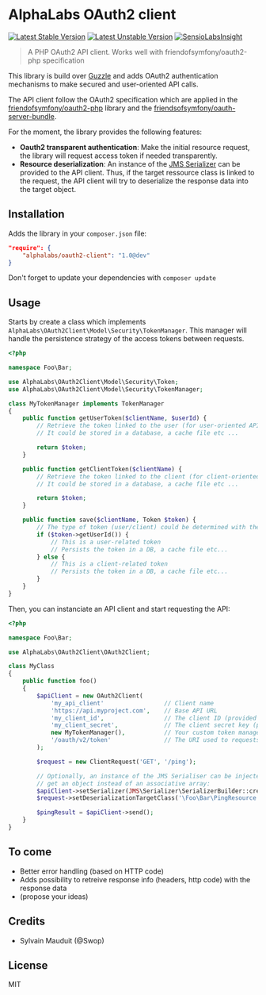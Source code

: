 # AlphaLabs OAuth2 client

[![Latest Stable Version](https://poser.pugx.org/alphalabs/oauth2-client/v/stable.png)](https://packagist.org/packages/alphalabs/oauth2-client) [![Latest Unstable Version](https://poser.pugx.org/alphalabs/oauth2-client/v/unstable.png)](https://packagist.org/packages/alphalabs/oauth2-client) [![SensioLabsInsight](https://insight.sensiolabs.com/projects/fdbb8b9b-14b6-4d31-adf3-c66d0f7e8746/mini.png)](https://insight.sensiolabs.com/projects/fdbb8b9b-14b6-4d31-adf3-c66d0f7e8746)

> A PHP OAuth2 API client. Works well with friendofsymfony/oauth2-php specification

This library is build over [Guzzle](https://github.com/guzzle/guzzle) and adds OAuth2 authentication mechanisms to make secured and user-oriented API calls.

The API client follow the OAuth2 specification which are applied in the [friendofsymfony/oauth2-php](https://github.com/FriendsOfSymfony/oauth2-php) library and the [friendsofsymfony/oauth-server-bundle](https://github.com/FriendsOfSymfony/FOSOAuthServerBundle).

For the moment, the library provides the following features:

- **Oauth2 transparent authentication**: Make the initial resource request, the library will request access token if needed transparently.
- **Resource deserialization**: An instance of the [JMS Serializer](https://github.com/schmittjoh/serializer) can be provided to the API client. Thus, if the target ressource class is linked to the request, the API client will try to deserialize the response data into the target object.

## Installation

Adds the library in your `composer.json` file:

````json
"require": {
    "alphalabs/oauth2-client": "1.0@dev"
}
````

Don't forget to update your dependencies with `composer update`

## Usage

Starts by create a class which implements `AlphaLabs\OAuth2Client\Model\Security\TokenManager`.
This manager will handle the persistence strategy of the access tokens between requests.

````php
<?php

namespace Foo\Bar;

use AlphaLabs\OAuth2Client\Model\Security\Token;
use AlphaLabs\OAuth2Client\Model\Security\TokenManager;

class MyTokenManager implements TokenManager
{
    public function getUserToken($clientName, $userId) {
        // Retrieve the token linked to the user (for user-oriented API calls).
        // It could be stored in a database, a cache file etc ...

        return $token;
    }

    public function getClientToken($clientName) {
        // Retrieve the token linked to the client (for client-oriented API calls).
        // It could be stored in a database, a cache file etc ...

        return $token;
    }

    public function save($clientName, Token $token) {
        // The type of token (user/client) could be determined with the userId attribute value:
        if ($token->getUserId()) {
            // This is a user-related token
            // Persists the token in a DB, a cache file etc...
        } else {
            // This is a client-related token
            // Persists the token in a DB, a cache file etc...
        }
    }
}
````

Then, you can instanciate an API client and start requesting the API:

````php
<?php

namespace Foo\Bar;

use AlphaLabs\OAuth2Client\OAuth2Client;

class MyClass
{
    public function foo()
    {
        $apiClient = new OAuth2Client(
            'my_api_client'                 // Client name
            'https://api.myproject.com',    // Base API URL
            'my_client_id',                 // The client ID (provided by the API)
            'my_client_secret',             // The client secret key (provided by the API)
            new MyTokenManager(),           // Your custom token manager
            '/oauth/v2/token'               // The URI used to requests access tokens
        );

        $request = new ClientRequest('GET', '/ping');

        // Optionally, an instance of the JMS Serialiser can be injected into the client in order to
        // get an object instead of an associative array:
        $apiClient->setSerializer(JMS\Serializer\SerializerBuilder::create()->build());
        $request->setDeserializationTargetClass('\Foo\Bar\PingResource');

        $pingResult = $apiClient->send();
    }
}
````

## To come

- Better error handling (based on HTTP code)
- Adds possibility to retreive response info (headers, http code) with the response data
- (propose your ideas)

## Credits

- Sylvain Mauduit (@Swop)

## License

MIT
